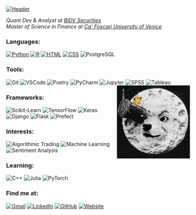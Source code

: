 [![Header](https://raw.githubusercontent.com/dang-trung/dang-trung/master/assets/intro.gif)](https://dang-trung.github.io/)

_Quant Dev & Analyst at [BIDV Securities](https://bsc.com.vn/)_   
_Master of Science in Finance at [Ca' Foscari University of Venice](https://www.unive.it/pag/13526/)_

### Languages: 

[![Python](https://img.shields.io/badge/-Python-grey?&logo=python&logoColor=blue)](https://github.com/dang-trung?tab=repositories&q=&type=&language=python)
[![R](https://img.shields.io/badge/-R-grey?&logo=R&logoColor=blue)](https://github.com/dang-trung?tab=repositories&q=&type=&language=r)
[![HTML](https://img.shields.io/badge/-HTML-grey?&logo=html5&logoColor=E34F26)](https://github.com/dang-trung?tab=repositories&q=&type=&language=html)
[![CSS](https://img.shields.io/badge/-CSS-grey?&logo=css3&logoColor=1572B6)](https://github.com/dang-trung?tab=repositories&q=&type=&language=html)
![PostgreSQL](https://img.shields.io/badge/-PostgreSQL-grey?&logo=PostgreSQL&logoColor=fff)

### Tools:
![Git](https://img.shields.io/badge/-Git-grey?&logo=git&style=flat)
![VSCode](https://img.shields.io/badge/-VSCode-grey?&logo=visualstudiocode&style=flat)
![Poetry](https://img.shields.io/badge/-Poetry-grey?&logo=poetry&style=flat)
![PyCharm](https://img.shields.io/badge/-PyCharm-grey?&logo=pycharm&style=flat)
![Jupyter](https://img.shields.io/badge/-Jupyter-grey?&logo=jupyter&style=flat)
![SPSS](https://img.shields.io/badge/-SPSS-grey?&logo=IBM)
![Tableau](https://img.shields.io/badge/-Tableau-grey?&logo=Tableau&logoColor=E97627)
<img align='right' src= "https://raw.githubusercontent.com/dang-trung/dang-trung/master/assets/doge.gif" width="200">

### Frameworks:
![Scikit-Learn](https://img.shields.io/badge/Scikit--Learn-grey?&logo=scikit-learn&style=flat)
![TensorFlow](https://img.shields.io/badge/-TensorFlow-grey?&logo=tensorflow&style=flat)
![Keras](https://img.shields.io/badge/-Keras-grey?&logo=keras&style=flat&logoColor=d00000)
![Django](https://img.shields.io/badge/-Django-grey?&logo=django&style=flat&logoColor=d00000)
![Flask](https://img.shields.io/badge/-Flask-grey?&logo=flask&style=flat&logoColor=black)
![Prefect](https://img.shields.io/badge/-Prefect-grey?&logo=prefect&style=flat)

### Interests:
![Algorithmic Trading](https://img.shields.io/badge/-%F0%9F%A4%96%20Algorithmic%20Trading-grey)
![Machine Learning](https://img.shields.io/badge/-🔥%20Machine%20Learning-grey)
![Sentiment Analysis](https://img.shields.io/badge/-💬%20Sentiment%20Analysis-grey)

### Learning:
![C++](https://img.shields.io/badge/-C++-grey?&logo=c%2B%2B&logoColor=00599C)
![Julia](https://img.shields.io/badge/-Julia-grey?&logo=Julia&logoColor=9558B2)
![PyTorch](https://img.shields.io/badge/-PyTorch-grey?&logo=PyTorch&logoColor=EE4C2C)

### Find me at:
[![Gmail](https://img.shields.io/badge/-Gmail-grey.svg?&logo=gmail&logoColor=)](mailto:dangtrung@gmail.com)
[![LinkedIn](https://img.shields.io/badge/-LinkedIn-grey.svg?&logo=linkedin&logoColor=blue)](https://linkedin.com/in/dang-trung)
[![GitHub](https://img.shields.io/badge/-GitHub-grey.svg?&logo=github&logoColor=black)](https://github.com/dang-trung/)
[![Website](https://img.shields.io/badge/-⭐%20Website-grey)](https://dang-trung.github.io/)
